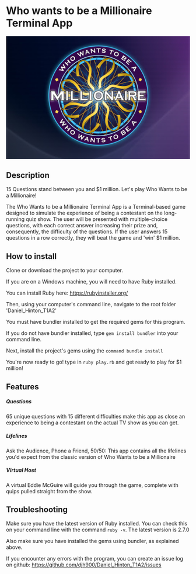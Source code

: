 # Who wants to be a Millionaire Terminal App
![wwtbam_logo](./img/logo-large.jpg)
## Description
15 Questions stand between you and $1 million. Let's play Who Wants to be a Millionaire!

The Who Wants to be a Millionaire Terminal App is a Terminal-based game designed to simulate the experience of being a contestant on the long-running quiz show. The user will be presented with multiple-choice questions, with each correct answer increasing their prize and, consequently, the difficulty of the questions. If the user answers 15 questions in a row correctly, they will beat the game and 'win' $1 million.

## How to install
Clone or download the project to your computer.

If you are on a Windows machine, you will need to have Ruby installed.

You can install Ruby here: https://rubyinstaller.org/

Then, using your computer's command line, navigate to the root folder 'Daniel_Hinton_T1A2'

You must have bundler installed to get the required gems for this program.

If you do not have bundler installed, type `gem install bundler` into your command line.

Next, install the project's gems using the `command bundle install`

You're now ready to go! type in `ruby play.rb` and get ready to play for $1 million!

## Features
##### Questions
65 unique questions with 15 different difficulties make this app as close an experience to being a contestant on the actual TV show as you can get.
##### Lifelines
Ask the Audience, Phone a Friend, 50/50: This app contains all the lifelines you'd expect from the classic version of Who Wants to be a Millionaire
##### Virtual Host
A virtual Eddie McGuire will guide you through the game, complete with quips pulled straight from the show.

## Troubleshooting
Make sure you have the latest version of Ruby installed. You can check this on your command line with the command `ruby -v`. The latest version is 2.7.0

Also make sure you have installed the gems using bundler, as explained above.

If you encounter any errors with the program, you can create an issue log on github: https://github.com/djh900/Daniel_Hinton_T1A2/issues